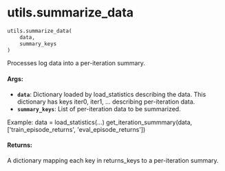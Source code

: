 <div itemscope itemtype="http://developers.google.com/ReferenceObject">
<meta itemprop="name" content="utils.summarize_data" />
<meta itemprop="path" content="stable" />
</div>

# utils.summarize_data

```python
utils.summarize_data(
    data,
    summary_keys
)
```

Processes log data into a per-iteration summary.

#### Args:

*   <b>`data`</b>: Dictionary loaded by load_statistics describing the data.
    This dictionary has keys iter0, iter1, ... describing per-iteration data.
*   <b>`summary_keys`</b>: List of per-iteration data to be summarized.

Example: data = load_statistics(...) get_iteration_summmary(data,
['train_episode_returns', 'eval_episode_returns'])

#### Returns:

A dictionary mapping each key in returns_keys to a per-iteration summary.
